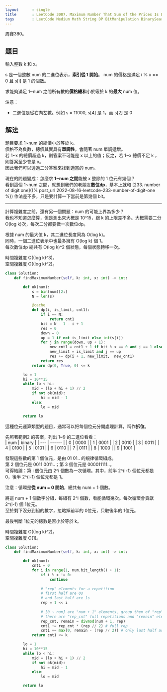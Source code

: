 ```yaml
---
layout      : single
title       : LeetCode 3007. Maximum Number That Sum of the Prices Is Less Than or Equal to K
tags        : LeetCode Medium Math String DP BitManipulation BinarySearch
---
```

周賽380。

## 題目

輸入整數 k 和 x。  

s 是一個整數 num 的二進位表示，**索引從 1 開始**。 num 的價格是滿足 i % x == 0 且 s[i] 是 1 的個數。  

求能夠滿足 1\~num 之間所有數的**價格總和**小於等於 k 的**最大** num 值。  

注意：  

- 二進位是從右向左數。例如 s = 11000, s[4] 是 1，而 s[2] 是 0  

## 解法

題目要求 1\~num 的總價小於等於 k。  
價格不為負數，總價其實具有**單調性**，會隨著 num 單調遞增。  
若 1\~x 的總價超過 k，則答案不可能是 x 以上的值；反之，若 1\~x 總價不足 k ，則答案至少會是 x。  
因此我們可以透過二分答案來找到適當的 num。  

現在的問題變成：怎麼求 **1\~num 之間**能被 x 整除的 1 位元有幾個？  
看到這個 1\~num 之間，就想到我們的老朋友**數位dp**，基本上就和 [233. number of digit one]({% post_url 2022-08-16-leetcode-233-number-of-digit-one %}) 作法差不多，只是要計算一下當前是第幾個 bit。  

---

計算複雜度之前，還有另一個問題：num 的可能上界為多少？  
我也不知道怎麼算，但是測出來大概是 10^15，跟 k 的上限差不多。大概需要二分 O(log k)次，每次二分都要做一次數位dp。  

根據 num 的最大值 k，其二進位長度同為 O(log k)。  
同時，一個二進位表示中也最多擁有 O(log k) 個 1。  
每次數位dp 總共有 O(log k)^2 個狀態，每個狀態轉移一次。  

時間複雜度 O((log k)^3)。  
空間複雜度 O((log k)^2)。  

```python
class Solution:
    def findMaximumNumber(self, k: int, x: int) -> int:

        def ok(num):
            s = bin(num)[2:]
            N = len(s)

            @cache
            def dp(i, is_limit, cnt1):
                if i == N:
                    return cnt1
                bit = N - 1 - i + 1
                res = 0
                down = 0
                up = 1 if not is_limit else int(s[i])
                for j in range(down, up + 1):
                    new_cnt1 = cnt1 + 1 if bit % x == 0 and j == 1 else cnt1
                    new_limit = is_limit and j == up
                    res += dp(i + 1, new_limit,  new_cnt1)
                return res
            return dp(0, True, 0) <= k

        lo = 1
        hi = 10**15
        while lo < hi:
            mid = (lo + hi + 1) // 2
            if not ok(mid):
                hi = mid - 1
            else:
                lo = mid

        return lo
```

這種位元運算類型的題目，通常可以把每個位元分開處理計算，稱作**拆位**。  

先照著範例2 的答案，列出 1\~9 的二進位看看：  
| num | binary |
| --- | ------ |
| 0   | 0000   |
| 1   | 0001   |
| 2   | 0010   |
| 3   | 0011   |
| 4   | 0100   |
| 5   | 0101   |
| 6   | 0110   |
| 7   | 0111   |
| 8   | 1000   |
| 9   | 1001   |

發現這些數的第 1 個位元，是由 01 01.. 的規律循環組成。  
第 2 個位元是 0011 0011..；第 3 個位元是 000011111..。  
可得結論：第 i 個位元由 2^i 個數為一次循環。其中，前半 2^(i-1) 個位元都是 0，後半 2^(i-1) 個位元都是 1。  

注意：循環是**從 num = 0 開始**，總共有 num + 1 個數。  

將這 num + 1 個數字分組，每組有 2^i 個數，看能循環幾次。每次循環會貢獻 2^(i-1) 個 1位元。  
至於剩下沒分到組的數字，忽略掉前半的 0位元，只取後半的 1位元。  

最後判斷 1位元的總數是否小於等於 k。  

時間複雜度 O((log k)^2)。  
空間複雜度 O(1)。  

```python
class Solution:
    def findMaximumNumber(self, k: int, x: int) -> int:

        def ok(num):
            cnt1 = 0
            for i in range(1, num.bit_length() + 1):
                if i % x != 0:
                    continue
                    
                # "rep" elements for a repetition
                # first half are 0s
                # and last half are 1s
                rep = 1 << i 
                
                # [0 ~ num] are "num + 1" elements, group them of "rep"
                # there are "rep_cnt" full repetitions and "remain" elements alone
                rep_cnt, remain = divmod(num + 1, rep)  
                cnt1 += rep_cnt * (rep // 2) # full rep
                cnt1 += max(0, remain - (rep // 2)) # only last half are 1s
            return cnt1 <= k

        lo = 1
        hi = 10**15
        while lo < hi:
            mid = (lo + hi + 1) // 2
            if not ok(mid):
                hi = mid - 1
            else:
                lo = mid

        return lo
```
